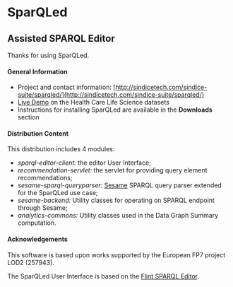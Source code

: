 SparQLed
========
Assisted SPARQL Editor
----------------------

Thanks for using SparQLed.

#### General Information

* Project and contact information: [http://sindicetech.com/sindice-suite/sparqled/](http://sindicetech.com/sindice-suite/sparqled/)
* [Live Demo](http://hcls.sindicetech.com/sparql-editor/) on the Health Care Life Science datasets
* Instructions for installing SparQLed are available in the **Downloads** section

#### Distribution Content

This distribution includes 4 modules:
* _sparql-editor-client:_ the editor User Interface;
* _recommendation-servlet:_ the servlet for providing query element recommendations;
* _sesame-sparql-queryparser:_ [Sesame](http://www.openrdf.org/) SPARQL query parser extended for the SparQLed use case;
* _sesame-backend:_ Utility classes for operating on SPARQL endpoint through Sesame;
* _analytics-commons:_ Utility classes used in the Data Graph Summary computation.

#### Acknowledgements

This software is based upon works supported by the European FP7 project LOD2 (257943).

The SparQLed User Interface is based on the [Flint SPARQL Editor](https://github.com/TSO-Openup/FlintSparqlEditor).